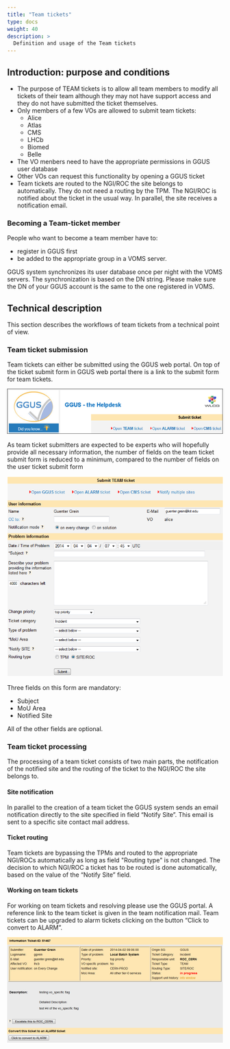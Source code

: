 ```yaml
---
title: "Team tickets"
type: docs
weight: 40
description: >
  Definition and usage of the Team tickets
---
```


## Introduction: purpose and conditions

- The purpose of TEAM tickets is to allow all team members to modify all tickets
  of their team although they may not have support access and they do not have
  submitted the ticket themselves.
- Only members of a few VOs are allowed to submit team tickets:
  - Alice
  - Atlas
  - CMS
  - LHCb
  - Biomed
  - Belle
- The VO menbers need to have the appropriate permissions in GGUS user database
- Other VOs can request this functionality by opening a GGUS ticket
- Team tickets are routed to the NGI/ROC the site belongs to automatically. They
  do not need a routing by the TPM. The NGI/ROC is notified about the ticket in
  the usual way. In parallel, the site receives a notification email.

### Becoming a Team-ticket member

People who want to become a team member have to:

- register in GGUS first
- be added to the appropriate group in a VOMS server.

GGUS system synchronizes its user database once per night with the VOMS servers.
The synchronization is based on the DN string. Please make sure the DN of your
GGUS account is the same to the one registered in VOMS.

## Technical description

This section describes the workflows of team tickets from a technical point of
view.

### Team ticket submission

Team tickets can either be submitted using the GGUS web portal. On top of the
ticket submit form in GGUS web portal there is a link to the submit form for
team tickets.

![link to submit form for team tickets](Submit_Team.png)

As team ticket submitters are expected to be experts who will hopefully provide
all necessary information, the number of fields on the team ticket submit form
is reduced to a minimum, compared to the number of fields on the user ticket
submit form

![Submit form for team tickets](Submit_Form_Team.png)

Three fields on this form are mandatory:

- Subject
- MoU Area
- Notified Site

All of the other fields are optional.

### Team ticket processing

The processing of a team ticket consists of two main parts, the notification of
the notified site and the routing of the ticket to the NGI/ROC the site belongs
to.

#### Site notification

In parallel to the creation of a team ticket the GGUS system sends an email
notification directly to the site specified in field “Notify Site”. This email
is sent to a specific site contact mail address.

#### Ticket routing

Team tickets are bypassing the TPMs and routed to the appropriate NGI/ROCs
automatically as long as field "Routing type" is not changed. The decision to
which NGI/ROC a ticket has to be routed is done automatically, based on the
value of the “Notify Site” field.

#### Working on team tickets

For working on team tickets and resolving please use the GGUS portal. A
reference link to the team ticket is given in the team notification mail. Team
tickets can be upgraded to alarm tickets clicking on the button “Click to
convert to ALARM”.

![Team to Alarm](Team_to_alarm.png)
